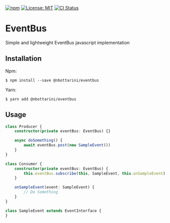 [![npm](https://img.shields.io/npm/v/@nbottarini/eventbus.svg)](https://www.npmjs.com/package/@nbottarini/eventbus)
[![License: MIT](https://img.shields.io/badge/License-MIT-yellow.svg)](https://opensource.org/licenses/MIT)
[![CI Status](https://github.com/nbottarini/eventbus-js/actions/workflows/main.yml/badge.svg?branch=main)](https://github.com/nbottarini/eventbus-js/actions)

# EventBus
Simple and lightweight EventBus javascript implementation

## Installation

Npm:
```
$ npm install --save @nbottarini/eventbus
```

Yarn:
```
$ yarn add @nbottarini/eventbus
```

## Usage

```typescript
class Producer {
    constructor(private eventBus: EventBus) {}

    async doSomething() {
        await eventBus.post(new SampleEvent())
    }
}

class Consumer {
    constructor(private eventBus: EventBus) {
        this.eventBus.subscribe(this, SampleEvent, this.onSampleEvent)        
    }

    onSampleEvent(event: SampleEvent) {
        // Do Something
    }
}

class SampleEvent extends EventInterface {
}

```
